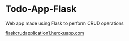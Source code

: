 # Todo-App-Flask
Web app made using Flask to perform CRUD operations 

[flaskcrudapplication1.herokuapp.com](https://flaskcrudapplication1.herokuapp.com/)
